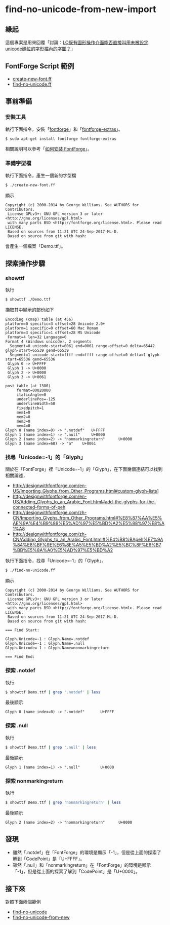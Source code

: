
# find-no-unicode-from-new-import


## 緣起

這個專案是用來回覆「討論：[LO既有圖形操作介面能否直接叫用未被設定unicode碼位的字形檔內的字圖？](https://www.ubuntu-tw.org/modules/newbb/viewtopic.php?post_id=361612#forumpost361612)」


## FontForge Script 範例

* [create-new-font.ff](create-new-font.ff)
* [find-no-unicode.ff](find-no-unicode.ff)


## 事前準備

### 安裝工具

執行下面指令，安裝「[fontforge](https://packages.ubuntu.com/bionic/fontforge)」和「[fontforge-extras](https://packages.ubuntu.com/bionic/fontforge-extras)」。

``` sh
$ sudo apt-get install fontforge fontforge-extras
```

相關說明可以參考「[如何安裝 FontForge](https://samwhelp.github.io/note-about-fontforge/ubuntu/18.04/#/install)」。

### 準備字型檔

執行下面指令，產生一個新的字型檔

``` sh
$ ./create-new-font.ff
```

顯示

```
Copyright (c) 2000-2014 by George Williams. See AUTHORS for Contributors.
 License GPLv3+: GNU GPL version 3 or later <http://gnu.org/licenses/gpl.html>
 with many parts BSD <http://fontforge.org/license.html>. Please read LICENSE.
 Based on sources from 11:21 UTC 24-Sep-2017-ML-D.
 Based on source from git with hash:
```

會產生一個檔案「Demo.ttf」。


## 探索操作步驟

### showttf

執行

``` sh
$ showttf ./Demo.ttf
```

擷取其中顯示的部份如下

```
Encoding (cmap) table (at 456)
platform=0 specific=3 offset=28 Unicode 2.0+
platform=1 specific=0 offset=60 Mac Roman
platform=3 specific=1 offset=28 MS Unicode
 Format=4 len=32 Language=0
Format 4 (Windows unicode), 2 segments
  Segment=0 unicode-start=0061 end=0061 range-offset=0 delta=65442 glyph-start=65539 gend=65539
  Segment=1 unicode-start=ffff end=ffff range-offset=0 delta=1 glyph-start=65536 gend=65536
 Glyph 0 -> U+FFFF
 Glyph 1 -> U+0000
 Glyph 2 -> U+0000
 Glyph 3 -> U+0061

post table (at 1380)
	 format=00020000
	 italicAngle=0
	 underlinePos=-125
	 underlineWidth=50
	 fixedpitch=1
	 mem1=0
	 mem2=0
	 mem3=0
	 mem4=0
Glyph 0 (name index=0) -> ".notdef"	  U+FFFF
Glyph 1 (name index=1) -> ".null"	  U+0000
Glyph 2 (name index=2) -> "nonmarkingreturn"	  U+0000
Glyph 3 (name index=68) -> "a"	  U+0061

```


### 找尋「Unicode=-1」的「Glyph」

關於在「FontForge」裡「Unicode=-1」的「Glyph」，在下面幾個連結可以找到相關論述，

* http://designwithfontforge.com/en-US/Importing_Glyphs_from_Other_Programs.html#custom-glyph-lists]
* http://designwithfontforge.com/en-US/Adding_Glyphs_to_an_Arabic_Font.html#add-the-glyphs-for-the-connected-forms-of-peh
* http://designwithfontforge.com/zh-CN/Importing_Glyphs_from_Other_Programs.html#%E8%87%AA%E5%AE%9A%E4%B9%89%E5%AD%97%E5%BD%A2%E5%88%97%E8%A1%A8
* http://designwithfontforge.com/zh-CN/Adding_Glyphs_to_an_Arabic_Font.html#%E4%B8%BApeh%E7%9A%84%E8%BF%9E%E6%8E%A5%E5%BD%A2%E5%BC%8F%E6%B7%BB%E5%8A%A0%E5%AD%97%E5%BD%A2

執行下面指令，找尋「Unicode=-1」的「Glyph」。

``` sh
$ ./find-no-unicode.ff
```

顯示

```
Copyright (c) 2000-2014 by George Williams. See AUTHORS for Contributors.
 License GPLv3+: GNU GPL version 3 or later <http://gnu.org/licenses/gpl.html>
 with many parts BSD <http://fontforge.org/license.html>. Please read LICENSE.
 Based on sources from 11:21 UTC 24-Sep-2017-ML-D.
 Based on source from git with hash:

=== Find Start:

Glyph.Unicode=-1 : Glyph.Name=.notdef
Glyph.Unicode=-1 : Glyph.Name=.null
Glyph.Unicode=-1 : Glyph.Name=nonmarkingreturn

=== Find End:

```

### 探索 .notdef

執行

``` sh
$ showttf Demo.ttf | grep '.notdef' | less
```

最後顯示

```
Glyph 0 (name index=0) -> ".notdef"       U+FFFF
```

### 探索 .null

執行

``` sh
$ showttf Demo.ttf | grep '.null' | less
```

最後顯示

```
Glyph 1 (name index=1) -> ".null"         U+0000
```

### 探索 nonmarkingreturn

執行

``` sh
$ showttf Demo.ttf | grep 'nonmarkingreturn' | less
```

最後顯示

```
Glyph 2 (name index=2) -> "nonmarkingreturn"      U+0000
```

## 發現

* 雖然「.notdef」在「FontForge」的環境是顯示「-1」，但是從上面的探索了解到「CodePoint」是「U+FFFF」。
* 雖然「.null」和「nonmarkingreturn」在「FontForge」的環境是顯示「-1」，但是從上面的探索了解到「CodePoint」是「U+0000」。


## 接下來

對照下面兩個範例

* [find-no-unicode](../find-no-unicode)
* [find-no-unicode-from-new](../find-no-unicode-from-new)
